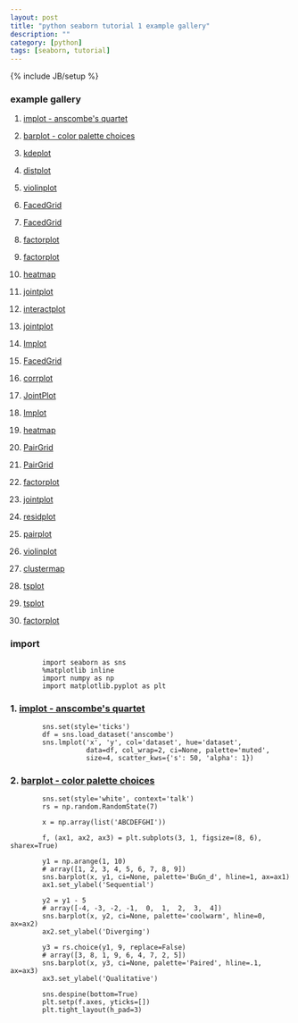 ```yaml
---
layout: post
title: "python seaborn tutorial 1 example gallery"
description: ""
category: [python]
tags: [seaborn, tutorial]
---
```

{% include JB/setup %}


### example gallery

1. [implot - anscombe's quartet](http://stanford.edu/~mwaskom/software/seaborn/examples/anscombes_quartet.html)

1. [barplot - color palette choices](http://stanford.edu/~mwaskom/software/seaborn/examples/color_palettes.html)

1. [kdeplot](http://stanford.edu/~mwaskom/software/seaborn/examples/cubehelix_palette.html)

1. [distplot](http://stanford.edu/~mwaskom/software/seaborn/examples/distplot_options.html)

1. [violinplot](http://stanford.edu/~mwaskom/software/seaborn/examples/elaborate_violinplot.html)

1. [FacedGrid](http://stanford.edu/~mwaskom/software/seaborn/examples/faceted_histogram.html)

1. [FacedGrid](http://stanford.edu/~mwaskom/software/seaborn/examples/facets_with_custom_projection.html)

1. [factorplot](http://stanford.edu/~mwaskom/software/seaborn/examples/factorplot_bars.html)

1. [factorplot](http://stanford.edu/~mwaskom/software/seaborn/examples/grouped_boxplot.html)

1. [heatmap](http://stanford.edu/~mwaskom/software/seaborn/examples/heatmap_annotation.html)

1. [jointplot](http://stanford.edu/~mwaskom/software/seaborn/examples/hexbin_marginals.html)

1. [interactplot](http://stanford.edu/~mwaskom/software/seaborn/examples/interactplot.html)

1. [jointplot](http://stanford.edu/~mwaskom/software/seaborn/examples/joint_kde.html)

1. [Implot](http://stanford.edu/~mwaskom/software/seaborn/examples/logistic_regression.html)

1. [FacedGrid](http://stanford.edu/~mwaskom/software/seaborn/examples/many_facets.html)

1. [corrplot](http://stanford.edu/~mwaskom/software/seaborn/examples/many_pairwise_correlations.html)

1. [JointPlot](http://stanford.edu/~mwaskom/software/seaborn/examples/marginal_ticks.html)

1. [Implot](http://stanford.edu/~mwaskom/software/seaborn/examples/multiple_regression.html)

1. [heatmap](http://stanford.edu/~mwaskom/software/seaborn/examples/network_correlations.html)

1. [PairGrid](http://stanford.edu/~mwaskom/software/seaborn/examples/pair_grid_with_kde.html)

1. [PairGrid](http://stanford.edu/~mwaskom/software/seaborn/examples/paired_pointplots.html)

1. [factorplot](http://stanford.edu/~mwaskom/software/seaborn/examples/pointplot_anova.html)

1. [jointplot](http://stanford.edu/~mwaskom/software/seaborn/examples/regression_marginals.html)

1. [residplot](http://stanford.edu/~mwaskom/software/seaborn/examples/residplot.html)

1. [pairplot](http://stanford.edu/~mwaskom/software/seaborn/examples/scatterplot_matrix.html)

1. [violinplot](http://stanford.edu/~mwaskom/software/seaborn/examples/simple_violinplots.html)

1. [clustermap](http://stanford.edu/~mwaskom/software/seaborn/examples/structured_heatmap.html)

1. [tsplot](http://stanford.edu/~mwaskom/software/seaborn/examples/timeseries_bootstrapped.html)

1. [tsplot](http://stanford.edu/~mwaskom/software/seaborn/examples/timeseries_from_dataframe.html)

1. [factorplot](http://stanford.edu/~mwaskom/software/seaborn/examples/timeseries_of_barplots.html)

### import

            import seaborn as sns
            %matplotlib inline
            import numpy as np
            import matplotlib.pyplot as plt

### 1. [implot - anscombe's quartet](http://stanford.edu/~mwaskom/software/seaborn/examples/anscombes_quartet.html)

            sns.set(style='ticks')
            df = sns.load_dataset('anscombe')
            sns.lmplot('x', 'y', col='dataset', hue='dataset',
                       data=df, col_wrap=2, ci=None, palette='muted',
                       size=4, scatter_kws={'s': 50, 'alpha': 1})

### 2. [barplot - color palette choices](http://stanford.edu/~mwaskom/software/seaborn/examples/color_palettes.html)

            sns.set(style='white', context='talk')
            rs = np.random.RandomState(7)

            x = np.array(list('ABCDEFGHI'))

            f, (ax1, ax2, ax3) = plt.subplots(3, 1, figsize=(8, 6), sharex=True)

            y1 = np.arange(1, 10)
            # array([1, 2, 3, 4, 5, 6, 7, 8, 9])
            sns.barplot(x, y1, ci=None, palette='BuGn_d', hline=1, ax=ax1)
            ax1.set_ylabel('Sequential')

            y2 = y1 - 5
            # array([-4, -3, -2, -1,  0,  1,  2,  3,  4])
            sns.barplot(x, y2, ci=None, palette='coolwarm', hline=0, ax=ax2)
            ax2.set_ylabel('Diverging')

            y3 = rs.choice(y1, 9, replace=False)
            # array([3, 8, 1, 9, 6, 4, 7, 2, 5])
            sns.barplot(x, y3, ci=None, palette='Paired', hline=.1, ax=ax3)
            ax3.set_ylabel('Qualitative')

            sns.despine(bottom=True)
            plt.setp(f.axes, yticks=[])
            plt.tight_layout(h_pad=3)